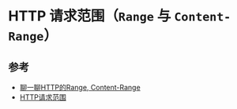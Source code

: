 # HTTP 请求范围（`Range` 与 `Content-Range`）

## 参考

- [聊一聊HTTP的Range, Content-Range](https://dabing1022.github.io/2016/12/24/%E8%81%8A%E4%B8%80%E8%81%8AHTTP%E7%9A%84Range,%20Content-Range/)
- [HTTP请求范围](https://developer.mozilla.org/zh-CN/docs/Web/HTTP/Range_requests)